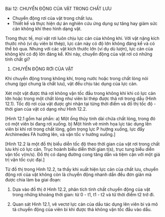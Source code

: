 Bài 12: CHUYỂN ĐỘNG CỦA VẬT TRONG CHẤT LƯU

- Chuyển động rơi của vật trong chất lưu.
- Thiết kế và thực hiện dự án nghiên cứu ứng dụng sự tăng hay giảm sức cản không khí theo hình dạng vật.

Trong thực tế, mọi vật rơi luôn chịu lực cản của không khí. Với vật nặng kích thước nhỏ (ví dụ viên bi thép), lực cản này có độ lớn không đáng kể và có thể bỏ qua. Nhưng với các vật kích thước lớn (ví dụ dù lượn), lực cản của không khí có độ lớn đáng kể. Khi này, chuyển động của vật rơi có những tính chất gì?

1. CHUYỂN ĐỘNG RƠI CỦA VẬT

Khi chuyển động trong không khí, trong nước hoặc trong chất lỏng nói chung (gọi chung là chất lưu), vật đều chịu tác dụng của lực cản.

Xét một vật được thả rơi không vận tốc đầu trong không khí khi có lực cản lớn hoặc trong một chất lỏng như viên bi thép được thả rơi trong dầu (Hình 12.1). Tốc độ rơi của vật được ghi nhận tại từng thời điểm và đồ thị tốc độ - thời gian của vật có dạng như Hình 12.2.

[Hình 12.1 gồm hai phần:
a) Một ống thủy tinh dài chứa chất lỏng, trong đó có một viên bi đang rơi xuống.
b) Một hình vẽ minh họa lực tác dụng lên viên bi khi rơi trong chất lỏng, gồm trọng lực P hướng xuống, lực đẩy Archimedes FA hướng lên, và vận tốc v hướng xuống.]

[Hình 12.2 là một đồ thị biểu diễn tốc độ theo thời gian của vật rơi trong chất lưu khi có lực cản. Trục hoành biểu diễn thời gian t(s), trục tung biểu diễn vận tốc v(m/s). Đồ thị có dạng đường cong tăng dần và tiệm cận với một giá trị vận tốc cực đại.]

Từ đồ thị trong Hình 12.2, ta thấy khi xuất hiện lực cản của chất lưu, chuyển động rơi của vật không còn là chuyển động nhanh dần đều đơn giản mà được chia làm ba giai đoạn:

1. Dựa vào đồ thị ở Hình 12.2, phân tích tính chất chuyển động của vật trong những khoảng thời gian: từ 0 - t1, t1 - t2 và từ thời điểm t2 trở đi.

2. Quan sát Hình 12.1, vẽ vectơ lực cản của dầu tác dụng lên viên bi và mô tả chuyển động của viên bi khi được thả không vận tốc đầu vào dầu.